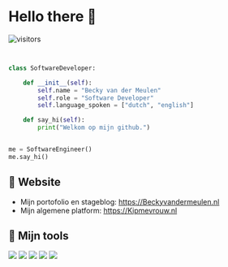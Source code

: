 # Hello there 👋

![visitors](https://visitor-badge.laobi.icu/badge?page_id=kipmevrouw.kipmevrouw)

```python


class SoftwareDeveloper:

    def __init__(self):
        self.name = "Becky van der Meulen"
        self.role = "Software Developer"
        self.language_spoken = ["dutch", "english"]

    def say_hi(self):
        print("Welkom op mijn github.")


me = SoftwareEngineer()
me.say_hi()
```

## 📝 Website

- Mijn portofolio en stageblog: https://Beckyvandermeulen.nl
- Mijn algemene platform: https://Kipmevrouw.nl



## 🔧 Mijn tools

![](https://img.shields.io/badge/Editor-VS_Code-informational?style=flat&logo=visual-studio-code&logoColor=white&color=6aa6f8)
![](https://img.shields.io/badge/https%3A%2F%2Fimg.shields.io%2Fbadge%2FCode-PHP-informational%253Fstyle%253Dflat%2526logo%253D%2526logoColor%253Dwhite%2526color%253D%3Fstyle%3Dflat%26logo%3Dphp%26color%3D6aa6f8?style=flat&logo=php&logoColor=white&label=Code&color=6aa6f8
)
![](https://img.shields.io/badge/Code-Python-informational?style=flat&logo=python&logoColor=white&color=6aa6f8)
![](https://img.shields.io/badge/Code-JavaScript-informational?style=flat&logo=javascript&logoColor=white&color=6aa6f8)
![](https://img.shields.io/badge/Code-React-informational?style=flat&logo=react&logoColor=white&color=6aa6f8)
